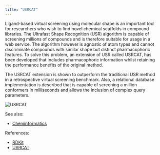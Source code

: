 ```yaml
---
title: "USRCAT"
---
```


Ligand-based virtual screening using molecular shape is an important tool for researchers who wish to find novel
chemical scaffolds in compound libraries. The Ultrafast Shape Recognition (USR)
algorithm is capable of screening millions of compounds and is therefore suitable for usage in a web service. The
algorithm however is agnostic of atom types and cannot discriminate compounds with similar shape but distinct
pharmacophoric features. To solve this problem, an extension of USR called USRCAT, has been developed that includes
pharmacophoric information whilst retaining the performance benefits of the original method.

The USRCAT extension is shown to outperform the traditional USR method in a retrospective virtual screening benchmark.
Also, a relational database implementation is described that is capable of screening a million conformers in
milliseconds and allows the inclusion of complex query parameters.

![USRCAT](../../../../../uploads/chem/usrcat.png "USRCAT")

See also:

* [Cheminformatics](../chem.md)

References:

* [RDKit](https://www.rdkit.org)
* [USRCAT](https://www.ncbi.nlm.nih.gov/pmc/articles/PMC3505738/)
